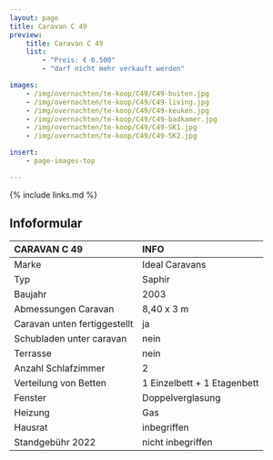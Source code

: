 ```yaml
---
layout: page
title: Caravan C 49
preview:
    title: Caravan C 49
    list:
        - "Preis: € 6.500"
        - "darf nicht mehr verkauft werden"

images:
    - /img/overnachten/te-koop/C49/C49-buiten.jpg
    - /img/overnachten/te-koop/C49/C49-living.jpg
    - /img/overnachten/te-koop/C49/C49-keuken.jpg
    - /img/overnachten/te-koop/C49/C49-badkamer.jpg
    - /img/overnachten/te-koop/C49/C49-SK1.jpg
    - /img/overnachten/te-koop/C49/C49-SK2.jpg

insert:
    - page-images-top

---
```


{% include links.md %}



## Infoformular

CARAVAN C 49                | INFO        |
:---------------------------|:------------|
Marke                       |Ideal Caravans
Typ                         |Saphir
Baujahr                     |2003
Abmessungen Caravan         |8,40 x 3 m
Caravan unten fertiggestellt|ja
Schubladen unter caravan    |nein
Terrasse                    |nein
Anzahl Schlafzimmer         |2
Verteilung von Betten       |1 Einzelbett + 1 Etagenbett
Fenster                     |Doppelverglasung
Heizung                     |Gas
Hausrat                     |inbegriffen
Standgebühr 2022            |nicht inbegriffen
